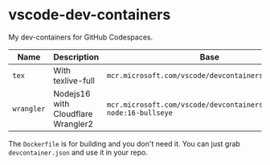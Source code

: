 # vscode-dev-containers

My dev-containers for GitHub Codespaces.

| Name | Description |Base|image|
|------|-------------|---|-----|
|`tex`|With texlive-full|`mcr.microsoft.com/vscode/devcontainers/base:ubuntu`|`caomingjun/devcontainer:tex`|
|`wrangler`|Nodejs16 with Cloudflare Wrangler2|`mcr.microsoft.com/vscode/devcontainers/javascript-node:16-bullseye`|`caomingjun/devcontainer:wrangler`|

The `Dockerfile` is for building and you don't need it. You can just grab `devcontainer.json` and use it in your repo.